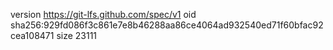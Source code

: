 version https://git-lfs.github.com/spec/v1
oid sha256:929fd086f3c861e7e8b46288aa86ce4064ad932540ed71f60bfac92cea108471
size 23111
